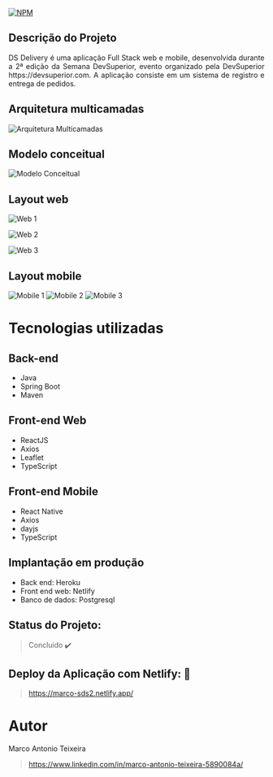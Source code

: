 
<h1 textarea style="display:none;"> DS Delivery
</h1>



[![NPM](https://img.shields.io/npm/l/react)](https://github.com/MarcoAntonioTeixeira/dsdeliver-sds2/blob/main/LICENSE) 



## Descrição do Projeto


<p align="justify"> DS Delivery é uma aplicação Full Stack web e mobile, desenvolvida durante a  2ª edição da Semana DevSuperior, evento organizado pela DevSuperior 
  https://devsuperior.com.
A aplicação consiste em um sistema de registro e entrega de pedidos.



## Arquitetura multicamadas
![Arquitetura Multicamadas](https://github.com/MarcoAntonioTeixeira/assets/blob/main/sd2/camadas.png)


## Modelo conceitual
![Modelo Conceitual](https://github.com/MarcoAntonioTeixeira/assets/blob/main/sd2/modelo-conceitual.png)



## Layout web
![Web 1](https://github.com/MarcoAntonioTeixeira/assets/blob/main/sd2/web1.png)

![Web 2](https://github.com/MarcoAntonioTeixeira/assets/blob/main/sd2/web2.png)

![Web 3](https://github.com/MarcoAntonioTeixeira/assets/blob/main/sd2/web3.png)

## Layout mobile
![Mobile 1](https://github.com/MarcoAntonioTeixeira/assets/blob/main/sd2/mobile1.png) ![Mobile 2](https://github.com/MarcoAntonioTeixeira/assets/blob/main/sd2/mobile2.png) 
![Mobile 3](https://github.com/MarcoAntonioTeixeira/assets/blob/main/sd2/mobile3.png)

# Tecnologias utilizadas
## Back-end
* Java
* Spring Boot
* Maven

## Front-end Web

-  ReactJS
-  Axios
-  Leaflet
-  TypeScript


## Front-end Mobile

-  React Native
-  Axios
-  dayjs
-  TypeScript

## Implantação em produção
- Back end: Heroku
- Front end web: Netlify
- Banco de dados: Postgresql


## Status do Projeto: 

> Concluido :heavy_check_mark:


## Deploy da Aplicação com Netlify: :dash:

> https://marco-sds2.netlify.app/


# Autor

 Marco Antonio Teixeira

> https://www.linkedin.com/in/marco-antonio-teixeira-5890084a/

